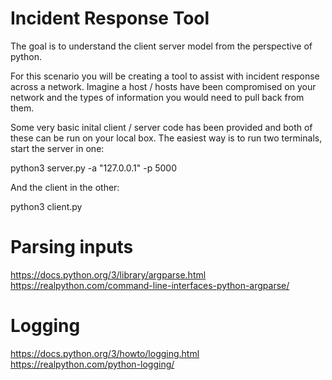 # Incident Response Tool

The goal is to understand the client server model from the perspective of python.  

For this scenario you will be creating a tool to assist with incident response across a network. Imagine a host / hosts have been compromised on your network and the types of information you would need to pull back from them. 

Some very basic inital client / server code has been provided and both of these can be run on your local box. The easiest way is to run two terminals, start the server in one:

python3 server.py -a "127.0.0.1" -p 5000  

And the client in the other:

python3 client.py


# Parsing inputs

https://docs.python.org/3/library/argparse.html  
https://realpython.com/command-line-interfaces-python-argparse/  

# Logging

https://docs.python.org/3/howto/logging.html  
https://realpython.com/python-logging/  
